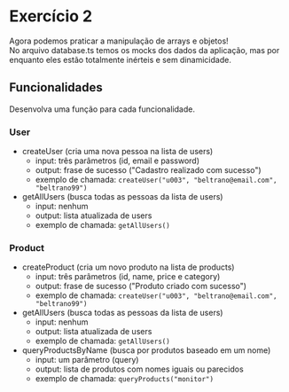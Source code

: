 # Exercício 2
Agora podemos praticar a manipulação de arrays e objetos!<br>
No arquivo database.ts temos os mocks dos dados da aplicação, mas por enquanto eles estão totalmente inérteis e sem dinamicidade.<br>

## Funcionalidades
Desenvolva uma função para cada funcionalidade.

### User
- createUser (cria uma nova pessoa na lista de users)
    - input: três parâmetros (id, email e password)
    - output: frase de sucesso ("Cadastro realizado com sucesso")
    - exemplo de chamada:
        ```createUser("u003", "beltrano@email.com", "beltrano99")```
- getAllUsers (busca todas as pessoas da lista de users)
    - input: nenhum
    - output: lista atualizada de users
    - exemplo de chamada:
        ```getAllUsers()```

### Product
- createProduct (cria um novo produto na lista de products)
    - input: três parâmetros (id, name, price e category)
    - output: frase de sucesso ("Produto criado com sucesso")
    - exemplo de chamada:
        ```createUser("u003", "beltrano@email.com", "beltrano99")```
- getAllUsers (busca todas as pessoas da lista de users)
    - input: nenhum
    - output: lista atualizada de users
    - exemplo de chamada:
        ```getAllUsers()```
- queryProductsByName (busca por produtos baseado em um nome)
    - input: um parâmetro (query)
    - output: lista de produtos com nomes iguais ou parecidos
    - exemplo de chamada:
        ```queryProducts("monitor")```
